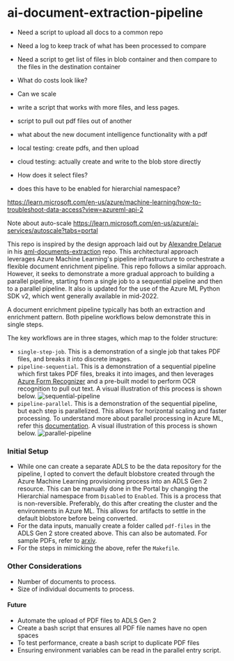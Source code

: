 # ai-document-extraction-pipeline
- Need a script to upload all docs to a common repo
- Need a log to keep track of what has been processed to compare
- Need a script to get list of files in blob container and then compare to the files in the destination container
- What do costs look like?
- Can we scale 
- write a script that works with more files, and less pages.
- script to pull out pdf files out of another
- what about the new document intelligence functionality with a pdf
- local testing: create pdfs, and then upload
- cloud testing: actually create and write to the blob store directly
  
- How does it select files?
- does this have to be enabled for hierarchial namespace?

https://learn.microsoft.com/en-us/azure/machine-learning/how-to-troubleshoot-data-access?view=azureml-api-2


Note about auto-scale https://learn.microsoft.com/en-us/azure/ai-services/autoscale?tabs=portal


This repo is inspired by the design approach laid out by [Alexandre Delarue](https://github.com/aldelar) in his
  [aml-documents-extraction](https://github.com/aldelar/aml-documents-extraction) repo. This architectural
  approach leverages Azure Machine Learning's pipeline infrastructure to orchestrate a flexible document
  enrichment pipeline. This repo follows a similar approach. However, it seeks to demonstrate a more gradual
  approach to building a parallel pipeline, starting from a single job to a sequential pipeline and then to a
  parallel pipeline. It also is
  updated for the use of the Azure ML Python SDK v2, which went generally available in mid-2022.
  
A document enrichment pipeline typically has both an extraction and enrichment pattern. Both pipeline
workflows below demonstrate this in single steps. 

The key workflows are in three stages, which map to the folder structure:
- `single-step-job`. This is a demonstration of a single job that takes PDF files, and breaks it into discrete images.
- `pipeline-sequential`. This is a demonstration of a sequential pipeline which first takes PDF files, breaks
  it into images, and then leverages [Azure Form
  Recognizer](https://azure.microsoft.com/en-us/products/form-recognizer/) and a pre-built model to perform
  OCR recognition to pull out text. A visual illustration of this process is shown below.
  ![sequential-pipeline](./imgs/sequential-pipeline.jpg)
- `pipeline-parallel`. This is a demonstration of the sequential pipeline, but each step is parallelized. This
  allows for horizontal scaling and faster processing. To understand more about parallel processing in
  Azure ML, refer this
  [documentation](https://learn.microsoft.com/en-us/azure/machine-learning/how-to-use-parallel-job-in-pipeline?tabs=cliv2).
  A visual illustration of this process is shown below.
  ![parallel-pipeline](./imgs/parallel-pipeline.jpg)

### Initial Setup
- While one can create a separate ADLS to be the data repository for the pipeline, I opted to convert the
  default blobstore created through the Azure Machine Learning provisioning process into an ADLS Gen 2
  resource. This can be manually done in the Portal by changing the Hierarchial namespace from
  `Disabled` to `Enabled`. This is a process that is non-reversible. Preferably, do this after
  creating the cluster and the environments in Azure ML. This allows for artifacts to settle in the default blobstore
  before being converted.
- For the data inputs, manually create a folder called `pdf-files` in the ADLS Gen 2 store created above. This
  can also be automated. For sample PDFs, refer to [arxiv](https://arxiv.org).
- For the steps in mimicking the above, refer the `Makefile`.

### Other Considerations
- Number of documents to process.
- Size of individual documents to process.

#### Future 
- Automate the upload of PDF files to ADLS Gen 2
- Create a bash script that ensures all PDF file names have no open spaces
- To test performance, create a bash script to duplicate PDF files
- Ensuring environment variables can be read in the parallel entry script.

